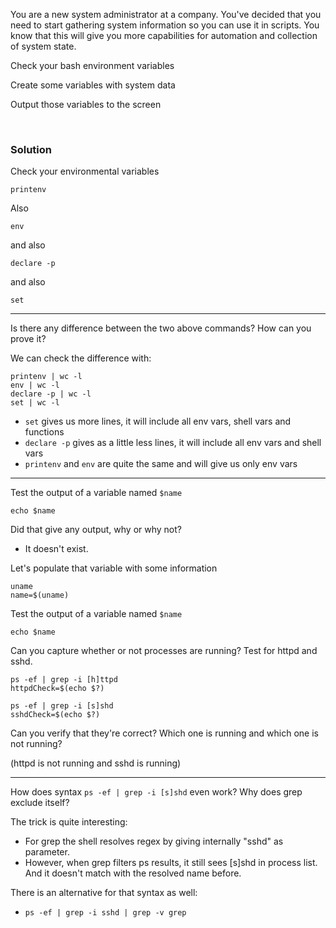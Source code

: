 You are a new system administrator at a company. You've decided that you need to start gathering system information so you can use it in scripts. You know that this will give you more capabilities for automation and collection of system state.

Check your bash environment variables

Create some variables with system data

Output those variables to the screen

<br>

### Solution


Check your environmental variables

```plain
printenv
```

Also

```plain
env
```

and also 

```plain
declare -p
```

and also 

```plain
set
```
---
Is there any difference between the two above commands? How can you prove it?

We can check the difference with: 
```plain
printenv | wc -l
env | wc -l
declare -p | wc -l
set | wc -l
```
- `set` gives us more lines, it will include all env vars, shell vars and functions
- `declare -p` gives as a little less lines, it will include all env vars and shell vars
- `printenv` and `env` are quite the same and will give us only env vars
---
Test the output of a variable named `$name`

```plain
echo $name
```

Did that give any output, why or why not?
- It doesn't exist.

Let's populate that variable with some information

```plain
uname
name=$(uname)
```

Test the output of a variable named `$name`

```plain
echo $name
```

Can you capture whether or not processes are running? Test for httpd and sshd.

```plain
ps -ef | grep -i [h]ttpd
httpdCheck=$(echo $?)
```

```plain
ps -ef | grep -i [s]shd
sshdCheck=$(echo $?)
```

Can you verify that they're correct? Which one is running and which one is not running?

(httpd is not running and sshd is running)

---
How does syntax `ps -ef | grep -i [s]shd` even work? Why does grep exclude itself?

The trick is quite interesting:
- For grep the shell resolves regex by giving internally "sshd" as parameter. 
- However, when grep filters ps results, it still sees [s]shd in process list. And it doesn't match with the resolved name before. 

There is an alternative for that syntax as well:
- ` ps -ef | grep -i sshd | grep -v grep `

